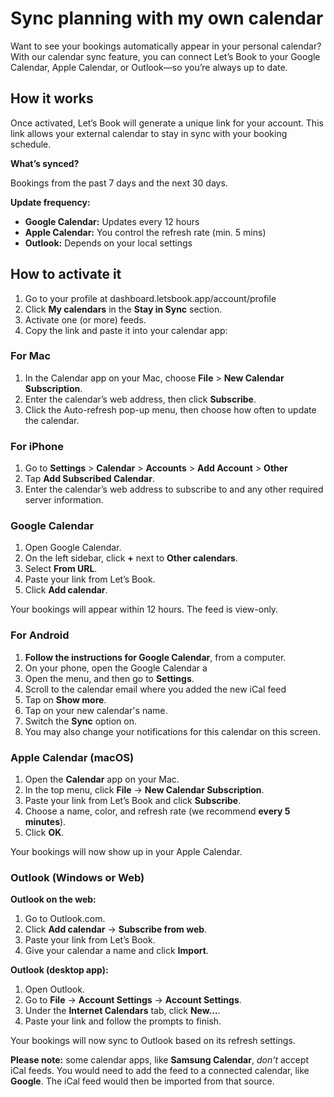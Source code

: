 # Sync planning with my own calendar

Want to see your bookings automatically appear in your personal calendar? With our calendar sync feature, you can connect Let’s Book to your Google Calendar, Apple Calendar, or Outlook—so you’re always up to date.

## How it works

Once activated, Let’s Book will generate a unique link for your account. This link allows your external calendar to stay in sync with your booking schedule.

**What’s synced?**

Bookings from the past 7 days and the next 30 days.

**Update frequency:**

- **Google Calendar:** Updates every 12 hours
- **Apple Calendar:** You control the refresh rate (min. 5 mins)
- **Outlook:** Depends on your local settings

## How to activate it

1. Go to your profile at dashboard.letsbook.app/account/profile
2. Click **My calendars** in the **Stay in Sync** section.
3. Activate one (or more) feeds.
4. Copy the link and paste it into your calendar app:

### For Mac

1. In the Calendar app on your Mac, choose **File** > **New Calendar Subscription**.
2. Enter the calendar’s web address, then click **Subscribe**.
3. Click the Auto-refresh pop-up menu, then choose how often to update the calendar.

### For iPhone

1. Go to **Settings** > **Calendar** > **Accounts** > **Add Account** > **Other**
2. Tap **Add Subscribed Calendar**.
3. Enter the calendar’s web address to subscribe to and any other required server information.

### Google Calendar

1. Open Google Calendar.
2. On the left sidebar, click **+** next to **Other calendars**.
3. Select **From URL**.
4. Paste your link from Let’s Book.
5. Click **Add calendar**.

Your bookings will appear within 12 hours. The feed is view-only.

### **For Android**

1. **Follow the instructions for Google Calendar**, from a computer.
2. On your phone, open the Google Calendar a
3. Open the menu, and then go to **Settings**.
4. Scroll to the calendar email where you added the new iCal feed
5. Tap on **Show more**.
6. Tap on your new calendar's name.
7. Switch the **Sync** option on.
8. You may also change your notifications for this calendar on this screen.

### Apple Calendar (macOS)

1. Open the **Calendar** app on your Mac.
2. In the top menu, click **File** → **New Calendar Subscription**.
3. Paste your link from Let’s Book and click **Subscribe**.
4. Choose a name, color, and refresh rate (we recommend **every 5 minutes**).
5. Click **OK**.

Your bookings will now show up in your Apple Calendar.

### Outlook (Windows or Web)

**Outlook on the web:**

1. Go to Outlook.com.
2. Click **Add calendar** → **Subscribe from web**.
3. Paste your link from Let’s Book.
4. Give your calendar a name and click **Import**.

**Outlook (desktop app):**

1. Open Outlook.
2. Go to **File** → **Account Settings** → **Account Settings**.
3. Under the **Internet Calendars** tab, click **New…**.
4. Paste your link and follow the prompts to finish.

Your bookings will now sync to Outlook based on its refresh settings.

**Please note:** some calendar apps, like **Samsung Calendar**, _don't_ accept iCal feeds. You would need to add the feed to a connected calendar, like **Google**. The iCal feed would then be imported from that source.
